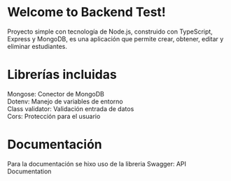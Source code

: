 # Welcome to Backend Test!

Proyecto simple con tecnología de Node.js, construido con TypeScript, Express y MongoDB, es una aplicación que permite crear, obtener, editar y eliminar estudiantes.

# Librerías incluidas

Mongose: Conector de MongoDB<br>
Dotenv: Manejo de variables de entorno<br>
Class validator: Validación entrada de datos<br>
Cors: Protección para el usuario <br>

# Documentación

Para la documentación se hixo uso de la libreria Swagger: API Documentation
